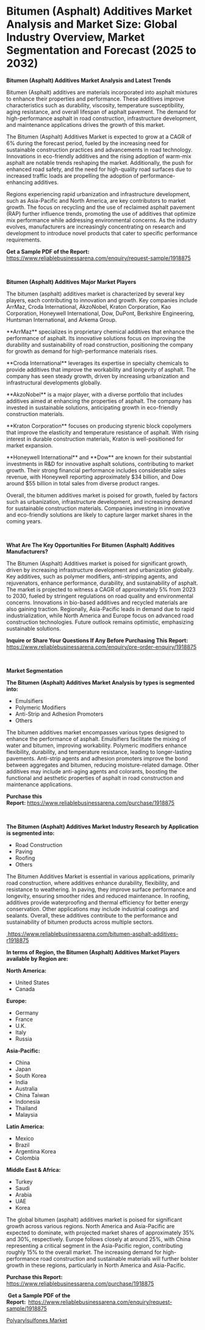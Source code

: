 <p><h1>Bitumen (Asphalt) Additives Market Analysis and Market Size: Global Industry Overview, Market Segmentation and Forecast (2025 to 2032)</h1></p><p><strong>Bitumen (Asphalt) Additives Market Analysis and Latest Trends</strong></p>
<p><p>Bitumen (Asphalt) additives are materials incorporated into asphalt mixtures to enhance their properties and performance. These additives improve characteristics such as durability, viscosity, temperature susceptibility, aging resistance, and overall lifespan of asphalt pavement. The demand for high-performance asphalt in road construction, infrastructure development, and maintenance applications drives the growth of this market.</p><p>The Bitumen (Asphalt) Additives Market is expected to grow at a CAGR of 6% during the forecast period, fueled by the increasing need for sustainable construction practices and advancements in road technology. Innovations in eco-friendly additives and the rising adoption of warm-mix asphalt are notable trends reshaping the market. Additionally, the push for enhanced road safety, and the need for high-quality road surfaces due to increased traffic loads are propelling the adoption of performance-enhancing additives.</p><p>Regions experiencing rapid urbanization and infrastructure development, such as Asia-Pacific and North America, are key contributors to market growth. The focus on recycling and the use of reclaimed asphalt pavement (RAP) further influence trends, promoting the use of additives that optimize mix performance while addressing environmental concerns. As the industry evolves, manufacturers are increasingly concentrating on research and development to introduce novel products that cater to specific performance requirements.</p></p>
<p><strong>Get a Sample PDF of the Report:&nbsp;</strong> <a href="https://www.reliablebusinessarena.com/enquiry/request-sample/1918875?utm_campaign=2678&utm_medium=2&utm_source=Github&utm_content=ia&utm_term=03042025&utm_id=bitumen-asphalt-additives">https://www.reliablebusinessarena.com/enquiry/request-sample/1918875</a></p>
<p>&nbsp;</p>
<p><strong>Bitumen (Asphalt) Additives Major Market Players</strong></p>
<p><p>The bitumen (asphalt) additives market is characterized by several key players, each contributing to innovation and growth. Key companies include ArrMaz, Croda International, AkzoNobel, Kraton Corporation, Kao Corporation, Honeywell International, Dow, DuPont, Berkshire Engineering, Huntsman International, and Arkema Group.</p><p>**ArrMaz** specializes in proprietary chemical additives that enhance the performance of asphalt. Its innovative solutions focus on improving the durability and sustainability of road construction, positioning the company for growth as demand for high-performance materials rises.</p><p>**Croda International** leverages its expertise in specialty chemicals to provide additives that improve the workability and longevity of asphalt. The company has seen steady growth, driven by increasing urbanization and infrastructural developments globally.</p><p>**AkzoNobel** is a major player, with a diverse portfolio that includes additives aimed at enhancing the properties of asphalt. The company has invested in sustainable solutions, anticipating growth in eco-friendly construction materials.</p><p>**Kraton Corporation** focuses on producing styrenic block copolymers that improve the elasticity and temperature resistance of asphalt. With rising interest in durable construction materials, Kraton is well-positioned for market expansion.</p><p>**Honeywell International** and **Dow** are known for their substantial investments in R&D for innovative asphalt solutions, contributing to market growth. Their strong financial performance includes considerable sales revenue, with Honeywell reporting approximately $34 billion, and Dow around $55 billion in total sales from diverse product ranges.</p><p>Overall, the bitumen additives market is poised for growth, fueled by factors such as urbanization, infrastructure development, and increasing demand for sustainable construction materials. Companies investing in innovative and eco-friendly solutions are likely to capture larger market shares in the coming years.</p></p>
<p>&nbsp;</p>
<p><strong>What Are The Key Opportunities For Bitumen (Asphalt) Additives Manufacturers?</strong></p>
<p><p>The Bitumen (Asphalt) Additives market is poised for significant growth, driven by increasing infrastructure development and urbanization globally. Key additives, such as polymer modifiers, anti-stripping agents, and rejuvenators, enhance performance, durability, and sustainability of asphalt. The market is projected to witness a CAGR of approximately 5% from 2023 to 2030, fueled by stringent regulations on road quality and environmental concerns. Innovations in bio-based additives and recycled materials are also gaining traction. Regionally, Asia-Pacific leads in demand due to rapid industrialization, while North America and Europe focus on advanced road construction technologies. Future outlook remains optimistic, emphasizing sustainable solutions.</p></p>
<p><strong>Inquire or Share Your Questions If Any Before Purchasing This Report:</strong> <a href="https://www.reliablebusinessarena.com/enquiry/pre-order-enquiry/1918875?utm_campaign=2678&utm_medium=2&utm_source=Github&utm_content=ia&utm_term=03042025&utm_id=bitumen-asphalt-additives">https://www.reliablebusinessarena.com/enquiry/pre-order-enquiry/1918875</a></p>
<p>&nbsp;</p>
<p><strong>Market Segmentation</strong></p>
<p><strong>The Bitumen (Asphalt) Additives Market Analysis by types is segmented into:</strong></p>
<p><ul><li>Emulsifiers</li><li>Polymeric Modifiers</li><li>Anti-Strip and Adhesion Promoters</li><li>Others</li></ul></p>
<p><p>The bitumen additives market encompasses various types designed to enhance the performance of asphalt. Emulsifiers facilitate the mixing of water and bitumen, improving workability. Polymeric modifiers enhance flexibility, durability, and temperature resistance, leading to longer-lasting pavements. Anti-strip agents and adhesion promoters improve the bond between aggregates and bitumen, reducing moisture-related damage. Other additives may include anti-aging agents and colorants, boosting the functional and aesthetic properties of asphalt in road construction and maintenance applications.</p></p>
<p><strong>Purchase this Report:&nbsp;</strong><a href="https://www.reliablebusinessarena.com/purchase/1918875?utm_campaign=2678&utm_medium=2&utm_source=Github&utm_content=ia&utm_term=03042025&utm_id=bitumen-asphalt-additives">https://www.reliablebusinessarena.com/purchase/1918875</a></p>
<p>&nbsp;</p>
<p><strong>The Bitumen (Asphalt) Additives Market Industry Research by Application is segmented into:</strong></p>
<p><ul><li>Road Construction</li><li>Paving</li><li>Roofing</li><li>Others</li></ul></p>
<p><p>The Bitumen Additives Market is essential in various applications, primarily road construction, where additives enhance durability, flexibility, and resistance to weathering. In paving, they improve surface performance and longevity, ensuring smoother rides and reduced maintenance. In roofing, additives provide waterproofing and thermal efficiency for better energy conservation. Other applications may include industrial coatings and sealants. Overall, these additives contribute to the performance and sustainability of bitumen products across multiple sectors.</p></p>
<p><a href="https://www.reliablebusinessarena.com/bitumen-asphalt-additives-r1918875?utm_campaign=2678&utm_medium=2&utm_source=Github&utm_content=ia&utm_term=03042025&utm_id=bitumen-asphalt-additives">&nbsp;https://www.reliablebusinessarena.com/bitumen-asphalt-additives-r1918875</a></p>
<p><strong>In terms of Region, the Bitumen (Asphalt) Additives Market Players available by Region are:</strong></p>
<p>
    <p> <strong> North America: </strong>
        <ul>
            <li>United States</li>
            <li>Canada</li>
        </ul>
        </p> 
    <p> <strong> Europe: </strong>
        <ul>
            <li>Germany</li>
            <li>France</li>
            <li>U.K.</li>
            <li>Italy</li>
            <li>Russia</li>
        </ul>
        </p> 
    <p> <strong> Asia-Pacific: </strong>
        <ul>
            <li>China</li>
            <li>Japan</li>
            <li>South Korea</li>
            <li>India</li>
            <li>Australia</li>
            <li>China Taiwan</li>
            <li>Indonesia</li>
            <li>Thailand</li>
            <li>Malaysia</li>
        </ul>
        </p> 
    <p> <strong> Latin America: </strong>
        <ul>
            <li>Mexico</li>
            <li>Brazil</li>
            <li>Argentina Korea</li>
            <li>Colombia</li>
        </ul>
        </p> 
    <p> <strong> Middle East & Africa: </strong>
        <ul>
            <li>Turkey</li>
            <li>Saudi</li>
            <li>Arabia</li>
            <li>UAE</li>
            <li>Korea</li>
        </ul>
    </p>
    </p>
<p><p>The global bitumen (asphalt) additives market is poised for significant growth across various regions. North America and Asia-Pacific are expected to dominate, with projected market shares of approximately 35% and 30%, respectively. Europe follows closely at around 25%, with China representing a critical segment in the Asia-Pacific region, contributing roughly 15% to the overall market. The increasing demand for high-performance road construction and sustainable materials will further bolster growth in these regions, particularly in North America and Asia-Pacific.</p></p>
<p><strong>Purchase this Report: </strong><a href="https://www.reliablebusinessarena.com/purchase/1918875?utm_campaign=2678&utm_medium=2&utm_source=Github&utm_content=ia&utm_term=03042025&utm_id=bitumen-asphalt-additives">https://www.reliablebusinessarena.com/purchase/1918875</a></p>
<p>&nbsp;<strong>Get a Sample PDF of the Report:&nbsp;&nbsp;</strong><a href="https://www.reliablebusinessarena.com/enquiry/request-sample/1918875?utm_campaign=2678&utm_medium=2&utm_source=Github&utm_content=ia&utm_term=03042025&utm_id=bitumen-asphalt-additives">https://www.reliablebusinessarena.com/enquiry/request-sample/1918875</a></p>
<p><strong></strong></p>
<p><p><a href="https://github.com/nontoengolo/Market-Research-Report-List-1/blob/main/polyarylsulfones-market.md?utm_campaign=2678&utm_medium=2&utm_source=Github&utm_content=ia&utm_term=03042025&utm_id=bitumen-asphalt-additives">Polyarylsulfones Market</a></p></p>